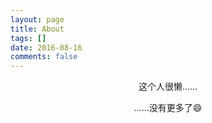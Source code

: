 ```yaml
---
layout: page
title: About
tags: []
date: 2016-08-16
comments: false
---
```

    
<center>这个人很懒…… 







……没有更多了😄</center>